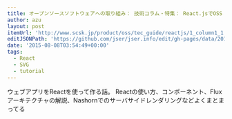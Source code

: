```yaml
---
title: オープンソースソフトウェアへの取り組み： 技術コラム・特集： React.jsでOSS Rader Scopeを再実装する： 第1回 はじめに （1/1） ｜ SCSK株式会社
author: azu
layout: post
itemUrl: 'http://www.scsk.jp/product/oss/tec_guide/reactjs/1_column1_1.html'
editJSONPath: 'https://github.com/jser/jser.info/edit/gh-pages/data/2015/08/index.json'
date: '2015-08-08T03:54:49+00:00'
tags:
  - React
  - SVG
  - tutorial
---
```

ウェブアプリをReactを使って作る話。
Reactの使い方、コンポーネント、Fluxアーキテクチャの解説、Nashornでのサーバサイドレンダリングなどよくまとまってる
